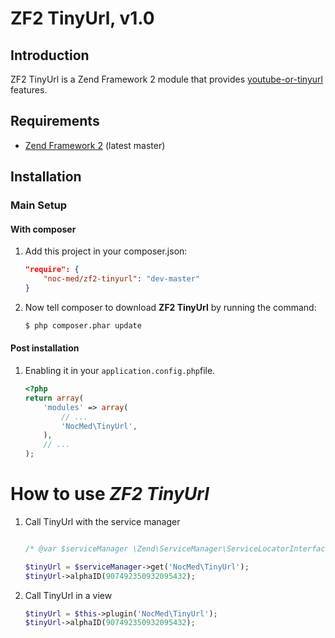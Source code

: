 ZF2 TinyUrl, v1.0
=======

Introduction
------------

ZF2 TinyUrl is a Zend Framework 2 module that provides [youtube-or-tinyurl](http://kvz.io/blog/2009/06/10/create-short-ids-with-php-like-youtube-or-tinyurl/) features.


Requirements
------------

* [Zend Framework 2](https://github.com/zendframework/zf2) (latest master)

Installation
------------

### Main Setup

#### With composer

1. Add this project in your composer.json:

    ```json
    "require": {
        "noc-med/zf2-tinyurl": "dev-master"
    }
    ```

2. Now tell composer to download __ZF2 TinyUrl__ by running the command:

    ```bash
    $ php composer.phar update
    ```

#### Post installation

1. Enabling it in your `application.config.php`file.

    ```php
    <?php
    return array(
        'modules' => array(
            // ...
            'NocMed\TinyUrl',
        ),
        // ...
    );
    ```
    
# How to use _ZF2 TinyUrl_


1. Call TinyUrl with the service manager

	```php
	
	/* @var $serviceManager \Zend\ServiceManager\ServiceLocatorInterface */	
	
   	$tinyUrl = $serviceManager->get('NocMed\TinyUrl');
   	$tinyUrl->alphaID(907492350932095432);
   	```
    
2. Call TinyUrl in a view

 	```php
   	$tinyUrl = $this->plugin('NocMed\TinyUrl');
   	$tinyUrl->alphaID(907492350932095432);
   	```